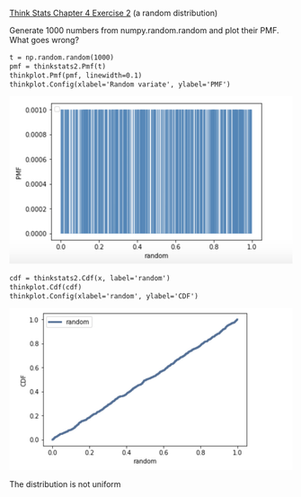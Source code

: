 [Think Stats Chapter 4 Exercise 2](http://greenteapress.com/thinkstats2/html/thinkstats2005.html#toc41) (a random distribution)

Generate 1000 numbers from numpy.random.random and plot their PMF. What goes wrong?

```
t = np.random.random(1000)
pmf = thinkstats2.Pmf(t)
thinkplot.Pmf(pmf, linewidth=0.1)
thinkplot.Config(xlabel='Random variate', ylabel='PMF')
```
![image](https://github.com/ieotaone/dsp/blob/master/statistics/graph4.png)
```
cdf = thinkstats2.Cdf(x, label='random')
thinkplot.Cdf(cdf)
thinkplot.Config(xlabel='random', ylabel='CDF')
```
![image](https://github.com/ieotaone/dsp/blob/master/statistics/graph5.png)  

The distribution is not uniform 
